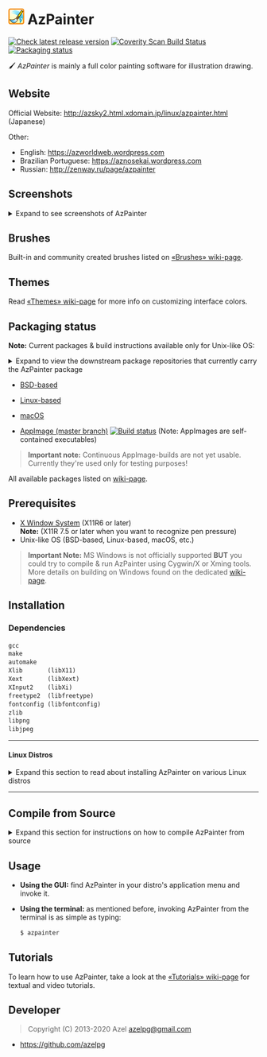 # ![🖌](data/icon.png) AzPainter
[![Check latest release version](https://img.shields.io/github/release/symbian9/azpainter.svg)](https://github.com/Symbian9/azpainter/releases/latest) [![Coverity Scan Build Status](https://scan.coverity.com/projects/13683/badge.svg)](https://scan.coverity.com/projects/symbian9-azpainter) [![Packaging status](https://repology.org/badge/tiny-repos/azpainter.svg)](https://repology.org/project/azpainter/versions)

🖌 *AzPainter* is mainly a full color painting software for illustration drawing.

## Website

Official Website: http://azsky2.html.xdomain.jp/linux/azpainter.html (Japanese)

Other:

- English: https://azworldweb.wordpress.com
- Brazilian Portuguese: https://aznosekai.wordpress.com
- Russian: http://zenway.ru/page/azpainter

## Screenshots

<details>
  <summary>Expand to see screenshots of AzPainter</summary>

![Screeenshot 1, Japanese UI](http://azsky2.html.xdomain.jp/linux/img/azpainter.png)

![Screenshot 2, Free Software](http://i.imgur.com/p551IRB.png)

</details>

## Brushes

Built-in and community created brushes listed on [«Brushes» wiki-page](https://github.com/Symbian9/azpainter/wiki/Brushes).

## Themes

Read [«Themes» wiki-page](https://github.com/Symbian9/azpainter/wiki/Themes) for more info on customizing interface colors.

## Packaging status

**Note:** Current packages & build instructions available only for Unix-like OS: 

<details>
  <summary>Expand to view the downstream package repositories that currently carry the AzPainter package</summary>

[![Packaging status](https://repology.org/badge/vertical-allrepos/azpainter.svg)](https://repology.org/project/azpainter/versions)

</details>

- [BSD-based](https://github.com/Symbian9/azpainter/wiki/Packaging-status#bsd-based-os)
- [Linux-based](https://github.com/Symbian9/azpainter/wiki/Packaging-status#linux-based-os)
- [macOS](https://github.com/Symbian9/azpainter/wiki/Packaging-status#macos)

- [AppImage (master branch)](https://github.com/Symbian9/azpainter/releases/tag/continuous) [![Build status](https://travis-ci.org/Symbian9/azpainter.svg?branch=master)](https://travis-ci.org/Symbian9/azpainter) (Note: AppImages are self-contained executables)

> **Important note:** Continuous AppImage-builds are not yet usable. Currently they're used only for testing purposes!

All available packages listed on [wiki-page](https://github.com/symbian9/azpainter/wiki/Packaging-status).

## Prerequisites

- [X Window System](http://x.org/) (X11R6 or later)  
   **Note:** (X11R 7.5 or later when you want to recognize pen pressure)
- Unix-like OS (BSD-based, Linux-based, macOS, etc.)

> **Important Note:** MS Windows is not officially supported **BUT** you could try to compile & run AzPainter using Cygwin/X or Xming tools. More details on building on Windows found on the dedicated [wiki-page](https://github.com/Symbian9/azpainter/wiki/Packaging-status#windows).

## Installation

### Dependencies

```txt
gcc
make
automake
Xlib       (libX11)
Xext       (libXext)
XInput2    (libXi)
freetype2  (libfreetype)
fontconfig (libfontconfig)
zlib
libpng
libjpeg
```

----

#### Linux Distros

<details>
  <summary>Expand this section to read about installing AzPainter on various Linux distros</summary>
  
#### Debian/Ubuntu

```bash
gcc make automake libx11-dev libxext-dev libxi-dev \ 
libfreetype6-dev libfontconfig1-dev zlib1g-dev libjpeg-dev
```

**Important Note:**

- For Debian 9.0 / Ubuntu 16.10 or later you'll need: `libpng-dev`
- For Debian 8.0 (or less) / Ubuntu 16.04 (or less) you'll need: `libpng12-dev`

#### RedHat

```bash
gcc make automake libX11-devel libXext-devel libXi-devel \ 
libfreetype6-devel libfontconfig-devel zlib-devel libpng-devel libjpeg-devel
```

#### Arch Linux

You'll need to download AzPainter from the [AUR](https://aur.archlinux.org/packages/azpainter/)  
You can use [yay](https://github.com/Jguer/yay) or [trizen](https://github.com/trizen/trizen) or your package manager to install the package

</details>

----

## Compile from Source

<details>
  <summary>Expand this section for instructions on how to compile AzPainter from source</summary>

1. Download & unpack tarball of [latest sources release](https:/github.com/symbian9/azpainter/releases/latest).

  ```bash
  $ ./configure
  $ make
  $ sudo make install-strip
  ```
  Note: It will be installed in the `/usr/local` by default.

2. Run `./configure`  
  **Note:** You can customize the install directory e.g. installing to `/usr` will require the following flag:

  ```bash
  $ ./configure --prefix=/usr
  ```
  If you can not find the header files of freetype you can specify their location with the `--with-freetype-dir` flag:  

  ```bash
  $ ./configure --with-freetype-dir=/usr/include/freetype2
  ```

3. Invoke `AzPainter`

  ```bash
  $ ./azpainter
  ```

</details>

## Usage

- **Using the GUI:** find AzPainter in your distro's application menu and invoke it.

- **Using the terminal:** as mentioned before, invoking AzPainter from the terminal is as simple as typing:  

  ```bash
  $ azpainter
  ```

## Tutorials

To learn how to use AzPainter, take a look at the [«Tutorials» wiki-page](https://github.com/Symbian9/azpainter/wiki/Tutorials) for textual and video tutorials.

## Developer

> Copyright (C) 2013-2020 Azel <azelpg@gmail.com>

- https://github.com/azelpg
